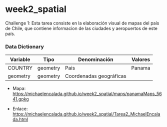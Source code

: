 # week2_spatial

Challenge 1: Esta tarea consiste en la elaboración visual de mapas del país de Chile, que contiene informacion de las ciudades y aeropuertos de este país. 

### Data Dictionary

| Variable     | Tipo     | Denominación                            | Valores                               |
|--------------|----------|-----------------------------------------|---------------------------------------|
|    COUNTRY   | geometry | Pais                                    |  Panama                               |
|   geometry   | geometry | Coordenadas geográficas                 |                                       |


- Mapa: https://michaelencalada.github.io/week2_spatial/maps/panamaMaps_5641.gpkg

- Enlace: https://michaelencalada.github.io/week2_spatial/Tarea2_MichaelEncalada.html
